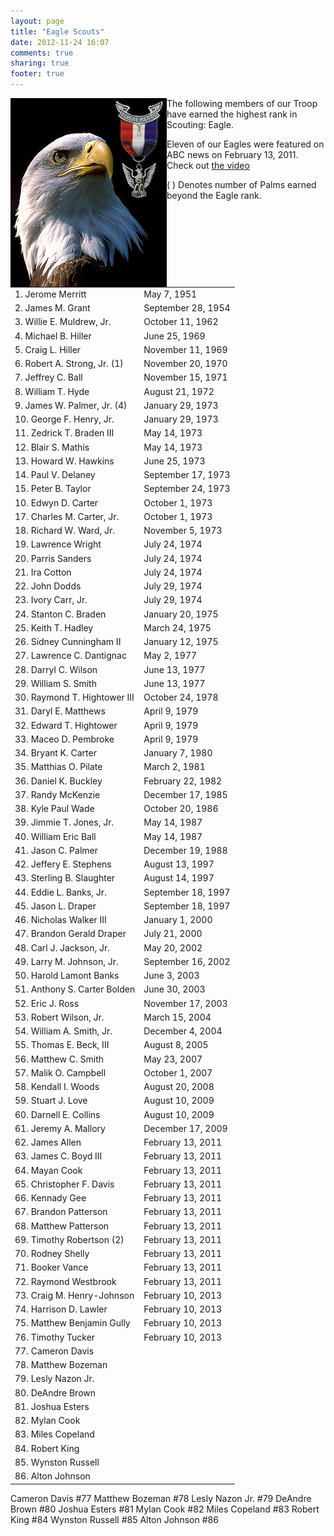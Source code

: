 ```yaml
---
layout: page
title: "Eagle Scouts"
date: 2012-11-24 16:07
comments: true
sharing: true
footer: true
---
```

<img src="/images/eagle-medal.jpg" width="250" height="302" align="left" title="Eagle Scout Medal and Badge" alt="Eagle Scout Medal and Badge">
The following members of our Troop have earned the highest rank in Scouting: Eagle.  

Eleven of our Eagles were featured on ABC news on February 13, 2011.
Check out <a href="/blog/2011/02/14/planting-seeds-and-building-leaders/">the video</a>

(&nbsp;) Denotes number of Palms earned beyond the Eagle rank.

<table width="500">
<tr><td>
1.      Jerome Merritt</td><td>May 7, 1951
</td></tr>
<tr><td>
2.      James M. Grant</td><td>	September 28, 1954
</td></tr>
<tr><td>
3. Willie E. Muldrew, Jr.</td><td>	October 11, 1962
</td></tr>
<tr><td>
4.      Michael B. Hiller</td><td>	June 25, 1969
</td></tr>
<tr><td>
5.      Craig L. Hiller</td><td>	November 11, 1969
</td></tr>
<tr><td>
6.      Robert A. Strong, Jr. (1)</td><td>	November 20, 1970
</td></tr>
<tr><td>
7.      Jeffrey C. Ball</td><td>	November 15, 1971
</td></tr>
<tr><td>
8.      William T. Hyde</td><td>	August 21, 1972
</td></tr>
<tr><td>
9.      James W. Palmer, Jr. (4)</td><td>	January 29, 1973
</td></tr>
<tr><td>
10.     George F. Henry, Jr.</td><td>	January 29, 1973
</td></tr>
<tr><td>
11.     Zedrick T. Braden III</td><td>	May 14, 1973
</td></tr>
<tr><td>
12.     Blair S. Mathis</td><td>	May 14, 1973
</td></tr>
<tr><td>
13.     Howard W. Hawkins</td><td>	June 25, 1973
</td></tr>
<tr><td>
14.     Paul V. Delaney</td><td>	September 17, 1973 
</td></tr>
<tr><td>
15.     Peter B. Taylor</td><td>	September 24, 1973
</td></tr>
<tr><td>
10. Edwyn D. Carter</td><td>	October 1, 1973 
</td></tr>
<tr><td>
17.     Charles M. Carter, Jr.</td><td>	October 1, 1973 
</td></tr>
<tr><td>
18.     Richard W. Ward, Jr.</td><td>	November 5, 1973 
</td></tr>
<tr><td>
19.     Lawrence Wright</td><td>	July 24, 1974
</td></tr>
<tr><td>
20.     Parris Sanders</td><td>	July 24, 1974
</td></tr>
<tr><td>
21.     Ira Cotton</td><td>	July 24, 1974
</td></tr>
<tr><td>
22.     John Dodds</td><td>	July 29, 1974
</td></tr>
<tr><td>
23.     Ivory Carr, Jr.</td><td>	July 29, 1974
</td></tr>
<tr><td>
24.     Stanton C. Braden</td><td>	January 20, 1975
</td></tr>
<tr><td>
25.     Keith T. Hadley</td><td>	March 24, 1975
</td></tr>
<tr><td>
26.     Sidney Cunningham II</td><td>	January 12, 1975
</td></tr>
<tr><td>
27.     Lawrence C. Dantignac</td><td>	May 2, 1977
</td></tr>
<tr><td>
28.     Darryl C. Wilson</td><td>	June 13, 1977
</td></tr>
<tr><td>
29.     William S. Smith</td><td>	June 13, 1977
</td></tr>
<tr><td>
30.     Raymond T. Hightower III</td><td>	October 24, 1978
</td></tr>
<tr><td>
31.     Daryl E. Matthews</td><td>	April 9, 1979
</td></tr>
<tr><td>
32.     Edward T. Hightower</td><td>	April 9, 1979
</td></tr>
<tr><td>
33.     Maceo D. Pembroke</td><td>	April 9, 1979 
</td></tr>
<tr><td>
34.     Bryant K. Carter</td><td>	January 7, 1980 
</td></tr>
<tr><td>
35.     Matthias O. Pilate</td><td>	March 2, 1981 
</td></tr>
<tr><td>
36. Daniel K. Buckley</td><td>	February 22, 1982
</td></tr>
<tr><td>
37.     Randy McKenzie</td><td>	December 17, 1985
</td></tr>
<tr><td>
38.     Kyle Paul Wade</td><td>	October 20, 1986
</td></tr>
<tr><td>
39.     Jimmie T. Jones, Jr.</td><td>	May 14, 1987
</td></tr>
<tr><td>
40.     William Eric Ball</td><td>	May 14, 1987
</td></tr>
<tr><td>
41.     Jason C. Palmer</td><td>	December 19, 1988
</td></tr>
<tr><td>
42.     Jeffery E. Stephens</td><td>	August 13, 1997
</td></tr>
<tr><td>
43.     Sterling B. Slaughter</td><td>	August 14, 1997
</td></tr>
<tr><td>
44.     Eddie L. Banks, Jr.</td><td>	September 18, 1997
</td></tr>
<tr><td>
45.     Jason L. Draper</td><td>	September 18, 1997
</td></tr>
<tr><td>
46.     Nicholas Walker III</td><td>	January 1, 2000 
</td></tr>
<tr><td>
47.     Brandon Gerald Draper</td><td>	July 21, 2000
</td></tr>
<tr><td>
48.     Carl J. Jackson, Jr.</td><td>	May 20, 2002
</td></tr>
<tr><td>
49. Larry M. Johnson, Jr.</td><td>	September 16, 2002
</td></tr>
<tr><td>
50.     Harold Lamont Banks</td><td>	June 3, 2003
</td></tr>
<tr><td>
51.     Anthony S. Carter Bolden</td><td>	June 30, 2003
</td></tr>
<tr><td>
52.     Eric J. Ross</td><td>	November 17, 2003
</td></tr>
<tr><td>
53.     Robert Wilson, Jr.</td><td>	March 15, 2004
</td></tr>
<tr><td>
54.     William A. Smith, Jr.</td><td>	December 4, 2004 
</td></tr>
<tr><td>
55.     Thomas E. Beck, III</td><td>	August 8, 2005 
</td></tr>
<tr><td>
56.     Matthew C. Smith</td><td>	May 23, 2007
</td></tr>
<tr><td>
57.     Malik O. Campbell</td><td>	October 1, 2007 
</td></tr>
<tr><td>
58.     Kendall I. Woods</td><td>	August 20, 2008
</td></tr>
<tr><td>
59.     Stuart J. Love</td><td>	August 10, 2009
</td></tr>
<tr><td>
60.     Darnell E. Collins</td><td>	August 10, 2009
</td></tr>
<tr><td>
61.     Jeremy A. Mallory</td><td>	December 17, 2009
</td></tr>
<tr><td>
62.     James Allen</td><td>	February 13, 2011
</td></tr>
<tr><td>
63.     James C. Boyd III</td><td>	February 13, 2011
</td></tr>
<tr><td>
64.     Mayan Cook</td><td>	February 13, 2011
</td></tr>
<tr><td>
65.     Christopher F. Davis</td><td>	February 13, 2011
</td></tr>
<tr><td>
66.     Kennady Gee</td><td>	February 13, 2011
</td></tr>
<tr><td>
67.     Brandon Patterson</td><td>	February 13, 2011
</td></tr>
<tr><td>
68.     Matthew Patterson</td><td>	February 13, 2011
</td></tr>
<tr><td>
69.     Timothy Robertson (2)</td><td>	February 13, 2011
</td></tr>
<tr><td>
70.     Rodney Shelly</td><td>	February 13, 2011
</td></tr>
<tr><td>
71.     Booker Vance</td><td>	February 13, 2011
</td></tr>
<tr><td>
72.     Raymond Westbrook</td><td>	February 13, 2011
</td></tr>
<tr><td>
73.     Craig M. Henry-Johnson</td><td>	February 10, 2013
</td></tr>
<tr><td>
74.     Harrison D. Lawler</td><td>	February 10, 2013
</td></tr>
<tr><td>
75.     Matthew Benjamin Gully</td><td>	February 10, 2013
</td></tr>
<tr><td>
76.     Timothy Tucker</td><td>	February 10, 2013
</td></tr>
<tr><td>
77.    Cameron Davis</td><td>	&nbsp;
</td></tr>
<tr><td>
78.     Matthew Bozeman</td><td>	&nbsp;
</td></tr>
<tr><td>
79.     Lesly Nazon Jr.</td><td>	&nbsp;
</td></tr>
<tr><td>
80.     DeAndre Brown</td><td>	&nbsp;
</td></tr>
<tr><td>
81.     Joshua Esters</td><td>	&nbsp;
</td></tr>
<tr><td>
82.     Mylan Cook</td><td>	&nbsp;
</td></tr>
<tr><td>
83.     Miles Copeland</td><td>	&nbsp;
</td></tr>
<tr><td>
84.     Robert King</td><td>	&nbsp;
</td></tr>
<tr><td>
85.     Wynston Russell</td><td>	&nbsp;
</td></tr>
<tr><td>
86.     Alton Johnson</td><td>	&nbsp;
</td></tr>
</table>

Cameron Davis #77 Matthew Bozeman #78 Lesly Nazon Jr. #79 DeAndre Brown #80 Joshua Esters #81 Mylan Cook #82 Miles Copeland #83 Robert King #84 Wynston Russell #85 Alton Johnson #86



